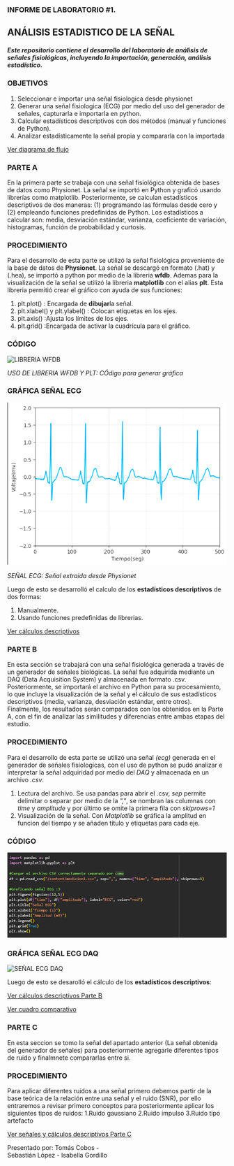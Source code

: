 ### INFORME DE LABORATORIO #1.
ANÁLISIS ESTADISTICO DE LA SEÑAL
---------------
##### Este repositorio contiene el desarrollo del laboratorio de análisis de señales fisiológicas, incluyendo la importación, generación, análisis estadístico.
### OBJETIVOS
1. Seleccionar e importar una señal fisiologica desde physionet
2. Generar una señal fisiologica (ECG) por medio del uso del generador de señales, capturarla e importarla en python.
3.  Calcular estadísticos descriptivos con dos métodos (manual y funciones de Python).
4. Analizar estadísticamente la señal propia y compararla con la importada

[Ver diagrama de flujo](https://github.com/TomasCobos-rgb/INFORME-1-LAB-SE-ALES-/blob/main/algoritmos/.md#diagrama-de-flujo)

### PARTE A
En la primera parte se trabaja con una señal fisiológica obtenida de bases de datos como Physionet. La señal se importó en Python y graficó usando librerías como matplotlib. Posteriormente, se calculan estadísticos descriptivos de dos maneras: (1) programando las fórmulas desde cero y (2) empleando funciones predefinidas de Python.
Los estadísticos a calcular son: media, desviación estándar, varianza, coeficiente de variación, histogramas, función de probabilidad y curtosis.

### PROCEDIMIENTO
Para el desarrollo de esta parte se utilizó la señal fisiológica proveniente de la base de datos de **Physionet**. La señal se descargó en formato (.hat) y (.hea), se importó a python por medio de la libreria **wfdb**. Ademas para la visualización de la señal se utilizó la libreria **matplotlib** con el alias **plt**. Esta libreria permitió crear el gráfico con ayuda de sus funciones:
1. plt.plot() : Encargada de **dibujar**la señal.
2. plt.xlabel() y plt.ylabel() : Colocan etiquetas en los ejes.
3. plt.axis() :Ajusta los límites de los ejes.
4. plt.grid() :Encargada de activar la cuadrícula para el gráfico.
### CÓDIGO
![LIBRERIA WFDB](https://github.com/TomasCobos-rgb/INFORME-1-LAB-SE-ALES-/blob/main/CARPETA%20IMAGENES/LIBRERIA%20DE%20WFDB%20EXTRACCION%20SE%C3%91AL%20.png?raw=true)

*USO DE LIBRERIA WFDB Y PLT: CÓdigo para generar gráfica*
### GRÁFICA SEÑAL ECG
![ECG](https://github.com/TomasCobos-rgb/INFORME-1-LAB-SE-ALES-/blob/main/CARPETA%20IMAGENES/IMAGEN%20ELECTRO%20FISIONET.png?raw=true)

*SEÑAL ECG: Señal extraida desde Physionet*

Luego de esto se desarrolló el calculo de los **estadísticos descriptivos** de dos formas:
1. Manualmente.
2. Usando funciones predefinidas de librerias.
   
[Ver cálculos descriptivos](https://github.com/TomasCobos-rgb/INFORME-1-LAB-SE-ALES-/blob/3141668ded5c4e1716253ba7c0ca370a28697c74/CARPETA%20PUNTO%20A/%20estad%C3%ADsticos%20descriptivos/.md)

### PARTE B
En esta sección se trabajará con una señal fisiológica generada a través de un generador de señales biológicas. La señal fue adquirida mediante un DAQ (Data Acquisition System) y almacenada en formato .csv. Posteriormente, se importará el archivo en Python para su procesamiento, lo que incluye la visualización de la señal y el cálculo de sus estadísticos descriptivos (media, varianza, desviación estándar, entre otros). Finalmente, los resultados serán comparados con los obtenidos en la Parte A, con el fin de analizar las similitudes y diferencias entre ambas etapas del estudio.

### PROCEDIMIENTO 
Para el desarrollo de esta parte se utilizó una señal *(ecg)* generada en el generador de señales fisiologicas, con el uso de python se pudó analizar e interpretar la señal adquiridad por medio del *DAQ* y almacenada en un archivo *.csv*.
1. Lectura del archivo. Se usa pandas para abrir el .csv, *sep* permite delimitar o separar por medio de la *","*, se nombran las columnas con *time* y *amplitude* y por último se omite la primera fila con *skiprows=1*
2. Visualización de la señal. Con *Matplotlib* se gráfica la amplitud en funcion del tiempo y se añaden título y etiquetas para cada eje.
### CÓDIGO

![CODIGO PARA LECTURA ARCHIVO .CSV](https://github.com/TomasCobos-rgb/INFORME-1-LAB-SE-ALES-/blob/main/CARPETA%20IMAGENES/CODIGO%20ECG%20DAQ.png?raw=true)

### GRÁFICA SEÑAL ECG DAQ

![SEÑAL ECG DAQ](https://github.com/TomasCobos-rgb/INFORME-1-LAB-SE-ALES-/blob/main/CARPETA%20IMAGENES/SE%C3%91AL%20ECG%20DAQ.png?raw=true)

Luego de esto se desarolló el cálculo de los **estadísticos descriptivos**:

[Ver cálculos descriptivos Parte B](https://github.com/TomasCobos-rgb/INFORME-1-LAB-SE-ALES-/blob/495b2cebcea90640615d2b3002b7b9e79da3f7d4/CARPETA%20PUNTO%20B/C%C3%81LCULOS%20DESCRIPTIVOS/.md)

[Ver cuadro comparativo](https://github.com/TomasCobos-rgb/INFORME-1-LAB-SE-ALES-/blob/main/Cuadro%20comparativo/.md#cuadro-comparativo-de-la-se%C3%B1al-a-y-se%C3%B1al-b)

### PARTE C
En esta seccion se tomo la señal del apartado anterior (La señal obtenida del generador de señales) para posteriormente agregarle diferentes tipos de ruido y finalmnete compararlas entre si.

### PROCEDIMIENTO
Para aplicar diferentes ruidos a una señal primero debemos partir de la base teórica de la relación entre una señal y el ruido (SNR), por ello entraremos a revisar primero conceptos para posteriormente aplicar los siguientes tipos de ruidos:
1.Ruido gaussiano
2.Ruido impulso
3.Ruido tipo artefacto

[Ver señales y cálculos descriptivos Parte C](https://github.com/TomasCobos-rgb/INFORME-1-LAB-SE-ALES-/blob/5270844eaf4ab20ae3a52f84c530d15823750b7b/CARPETA%20C/C%C3%81LCULOS%20DESCRIPTIVOS/.md)

Presentado por: 
Tomás Cobos -  
Sebastián López - 
Isabella Gordillo 
